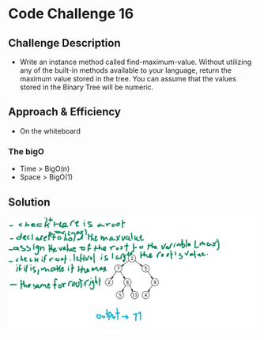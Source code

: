 # Code Challenge 16

## Challenge Description
- Write an instance method called find-maximum-value. Without utilizing any of the built-in methods available to your language, return the maximum value stored in the tree. You can assume that the values stored in the Binary Tree will be numeric.

## Approach & Efficiency 
- On the whiteboard

### The bigO
- Time > BigO(n)
- Space > BigO(1)

## Solution
![Code challenge 16 Whiteboard](../../assets/ch16.png)